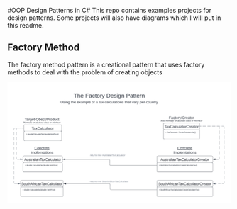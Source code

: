 ﻿#OOP Design Patterns in C#
This repo contains examples projects for design patterns. Some projects will also have diagrams which I will put in this readme.

## Factory Method
The factory method pattern is a creational pattern that uses factory methods to deal with the problem of creating objects

![Alt text](Diagrams/FactoryDesignPatter.png?raw=true "Title")